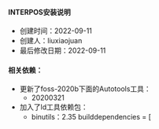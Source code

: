 #### INTERPOS安装说明
- 创建时间：2022-09-11
- 创建人：liuxiaojuan
- 最后修改日期：2022-09-11
#### 相关依赖：
- 更新了foss-2020b下面的Autotools工具：
    - 20200321
- 加入了ld工具依赖包：
    - binutils：2.35
builddependencies = [

